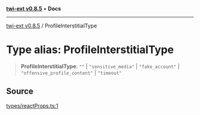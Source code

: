[**twi-ext v0.8.5**](../README.md) • **Docs**

***

[twi-ext v0.8.5](../README.md) / ProfileInterstitialType

# Type alias: ProfileInterstitialType

> **ProfileInterstitialType**: `""` \| `"sensitive_media"` \| `"fake_account"` \| `"offensive_profile_content"` \| `"timeout"`

## Source

[types/reactProps.ts:1](https://github.com/Robot-Inventor/twi-ext/blob/49c4831d073e47b89f0cc5d38bd479b62257a1f7/src/types/reactProps.ts#L1)
